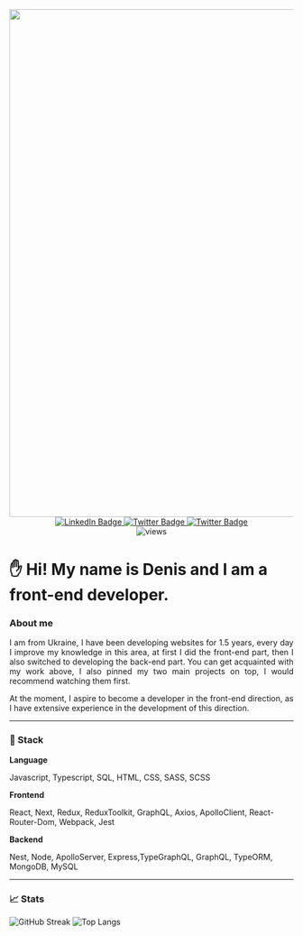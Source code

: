 <div id="header" align="center">  
<img src="https://media0.giphy.com/media/fsoCk5kgOcYMM/giphy.gif?cid=ecf05e47y38n06hvrnh496plj2n0uyfz01oo9fo07lsc2hu1&rid=giphy.gif&ct=g" width="900"/> 
</div>
<div id="badges" align="center">  
<a href="https://www.linkedin.com/in/sinedviper"> 
<img src="https://img.shields.io/badge/LinkedIn-blue?style=for-the-badge&logo=linkedin&logoColor=white" alt="LinkedIn Badge"/> 
</a> 
<a href="https://www.instagram.com/sinedviper"> 
<img src="https://img.shields.io/badge/Instagram-orange?style=for-the-badge&logo=instagram&logoColor=white" alt="Twitter Badge"/> 
</a>
<a href="https://www.t.me/sinedviper"> 
<img src="https://img.shields.io/badge/Telegram-purple?style=for-the-badge&logo=telegram&logoColor=white" alt="Twitter Badge"/> 
</a>
 </div>
 <div  align="center">
 <img src="https://komarev.com/ghpvc/?username=sinedviper&style=flat-square&color=orange" alt="views"/>
 </div>
 
# :raised_hand: Hi! My name is Denis and I am a front-end developer.

### About me
<p align="justify">I am from Ukraine, I have been developing websites for 1.5 years, every day I improve my knowledge in this area, at first I did the front-end part, then I also switched to developing the back-end part. You can get acquainted with my work above, I also pinned my two main projects on top, I would recommend watching them first.</p>
<p align="justify" >At the moment, I aspire to become a developer in the front-end direction, as I have extensive experience in the development of this direction.</p>

---

### :floppy_disk: Stack
<div align="left" >
<p><strong>Language</strong></p>
<p>Javascript, Typescript, SQL, HTML, CSS, SASS, SCSS</p>
<p><strong>Frontend</strong></p>
<p>React, Next, Redux, ReduxToolkit, GraphQL, Axios, ApolloClient, React-Router-Dom, Webpack, Jest</p>
<p><strong>Backend</strong></p>
<p>Nest, Node, ApolloServer, Express,TypeGraphQL, GraphQL, TypeORM, MongoDB, MySQL</p>
</div>

---
### :chart_with_upwards_trend: Stats

![GitHub Streak](http://github-readme-streak-stats.herokuapp.com?user=sinedviper&theme=dark&hide_border=true&border_radius=4)
![Top Langs](https://github-readme-stats.vercel.app/api/top-langs/?username=sinedviper&layout=compact&theme=dark&hide_border=true)
